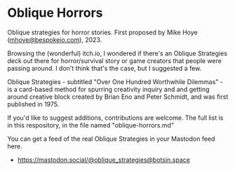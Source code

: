 # Oblique Horrors

Oblique strategies for horror stories. First proposed by Mike Hoye (mhoye@bespokeio.com), 2023.

Browsing the (wonderful) itch.io, I wondered if there's an Oblique Strategies deck out there for horror/survival story or game creators that people were passing around. I don't think that's the case, but I suggested a few. 

Oblique Strategies - subtitled "Over One Hundred Worthwhile Dilemmas" - is a card-based method for spurring creativity inquiry and and getting around creative block created by Brian Eno and Peter Schmidt, and was first published in 1975. 

If you'd like to suggest additions, contributions are welcome. The full list is in this respository, in the file named "oblique-horrors.md"

You can get a feed of the real Oblique Strategies in your Mastodon feed here.
- https://mastodon.social/@oblique_strategies@botsin.space
